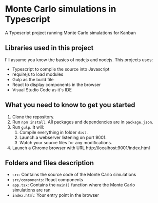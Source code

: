 # Monte Carlo simulations in Typescript

A Typescript project running Monte Carlo simulations for Kanban 

## Libraries used in this project

I'll assume you know the basics of nodejs and nodejs. This projects uses:

* Typescript to compile the source into Javascript
* requirejs to load modules
* Gulp as the build file
* React to display components in the browser 
* Visual Studio Code as it`s IDE

## What you need to know to get you started

1. Clone the repository.
2. Run `npm install`. All packages and dependencies are in `package.json`.
3. Run `gulp`. It will: 
    1. Compile everything in folder `dist`.
    2. Launch a webserver listening on port 9001.
    3. Watch your source files for any modifications.
4. Launch a Chrome browser with URL http://localhost:9001/index.html

## Folders and files description

* `src`: Contains the source code of the Monte Carlo simulations
* `src/components`: React components
* `app.tsx`: Contains the `main()` function where the Monte Carlo simulations are ran
* `index.html`: Your entry point in the browser